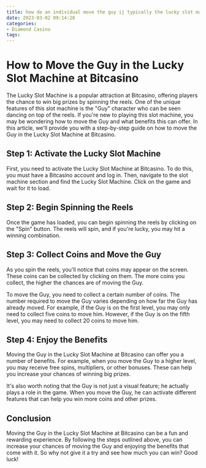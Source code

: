 ```yaml
---
title: how do an individual move the guy ij typically the lucky slot machine bitcasino
date: 2023-03-02 09:14:28
categories:
- Diamond Casino
tags:
---
```

# How to Move the Guy in the Lucky Slot Machine at Bitcasino

The Lucky Slot Machine is a popular attraction at Bitcasino, offering players the chance to win big prizes by spinning the reels. One of the unique features of this slot machine is the "Guy" character who can be seen dancing on top of the reels. If you're new to playing this slot machine, you may be wondering how to move the Guy and what benefits this can offer. In this article, we'll provide you with a step-by-step guide on how to move the Guy in the Lucky Slot Machine at Bitcasino.

## Step 1: Activate the Lucky Slot Machine

First, you need to activate the Lucky Slot Machine at Bitcasino. To do this, you must have a Bitcasino account and log in. Then, navigate to the slot machine section and find the Lucky Slot Machine. Click on the game and wait for it to load.

## Step 2: Begin Spinning the Reels

Once the game has loaded, you can begin spinning the reels by clicking on the "Spin" button. The reels will spin, and if you're lucky, you may hit a winning combination.

## Step 3: Collect Coins and Move the Guy

As you spin the reels, you'll notice that coins may appear on the screen. These coins can be collected by clicking on them. The more coins you collect, the higher the chances are of moving the Guy.

To move the Guy, you need to collect a certain number of coins. The number required to move the Guy varies depending on how far the Guy has already moved. For example, if the Guy is on the first level, you may only need to collect five coins to move him. However, if the Guy is on the fifth level, you may need to collect 20 coins to move him.

## Step 4: Enjoy the Benefits

Moving the Guy in the Lucky Slot Machine at Bitcasino can offer you a number of benefits. For example, when you move the Guy to a higher level, you may receive free spins, multipliers, or other bonuses. These can help you increase your chances of winning big prizes.

It's also worth noting that the Guy is not just a visual feature; he actually plays a role in the game. When you move the Guy, he can activate different features that can help you win more coins and other prizes.

## Conclusion

Moving the Guy in the Lucky Slot Machine at Bitcasino can be a fun and rewarding experience. By following the steps outlined above, you can increase your chances of moving the Guy and enjoying the benefits that come with it. So why not give it a try and see how much you can win? Good luck!
